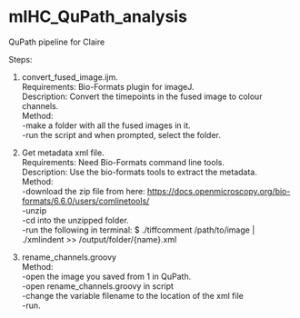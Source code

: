 # mIHC_QuPath_analysis
QuPath pipeline for Claire


Steps: 

1. convert_fused_image.ijm.    
Requirements: Bio-Formats plugin for imageJ.   
Description: Convert the timepoints in the fused image to colour channels.       
Method:   
-make a folder with all the fused images in it.  
-run the script and when prompted, select the folder.  

2. Get metadata xml file.   
Requirements: Need Bio-Formats command line tools.  
Description: Use the bio-formats tools to extract the metadata.   
Method:  
-download the zip file from here:	https://docs.openmicroscopy.org/bio-formats/6.6.0/users/comlinetools/   
-unzip    
-cd into the unzipped folder.   
-run the following in terminal:
      $ ./tiffcomment /path/to/image | ./xmlindent >> /output/folder/{name}.xml   

3. rename_channels.groovy            
Method:       
-open the image you saved from 1 in QuPath.    
-open rename_channels.groovy in script         
-change the variable filename to the location of the xml file         
-run.      

